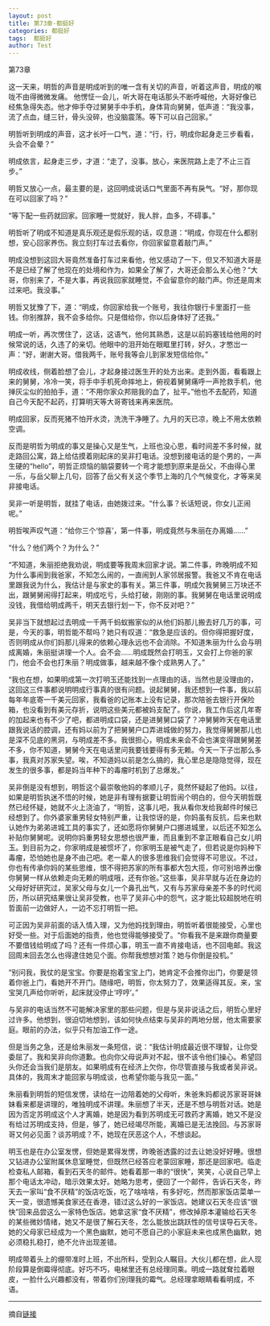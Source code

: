 ```yaml
---
layout: post
title: 第73章-都挺好
categories: 都挺好
tags:  都挺好
author: Test
---
```


第73章

这一天来，明哲的声音是明成听到的唯一含有关切的声音，听着这声音，明成的喉咙不由得微微发痛。 他愣怔一会儿，听大哥在电话那头不断呼喊他，大哥好像已经焦急得失态。他才伸手夺过舅舅手中手机，身体背向舅舅，低声道：“我没事，流了点血，缝三针，骨头没碎，也没脑震荡。等下可以自己回家。”



明哲听到明成的声音，这才长吁一口气，道：“行，行，明成你起身走三步看看，头会不会晕？”



明成依言，起身走三步，才道：“走了，没事。放心，来医院路上走了不止三百步。”



明哲又放心一点，最主要的是，这回明成说话口气里面不再有戾气。“好，那你现在可以回家了吗？”



“等下配一些药就回家。回家睡一觉就好，我人胖，血多，不碍事。”



明哲听了明成不知道是真乐观还是假乐观的话，叹息道：“明成，你现在什么都别想，安心回家养伤。我立刻打车过去看你，你回家留意着敲门声。”



明成没想到这回大哥竟然准备打车过来看他，他又感动了一下，但又不知道大哥是不是已经了解了他现在的处境和作为，如果全了解了，大哥还会那么关心他？“大哥，你别来了，不是大事，再说我回家就睡觉，不会留意你的敲门声。你还是周末过来吧。我没事。”



明哲又犹豫了下，道：“明成，你回家给我一个账号，我往你银行卡里面打一些钱。你别推辞，我不会多给你。只是借给你，你以后身体好了还我。”



明成一听，再次愣住了，这话，这语气，他何其熟悉，这是以前妈塞钱给他用的时候常说的话，久违了的亲切。他眼中的泪开始在眼眶里打转，好久，才憋岀一声：“好，谢谢大哥。借我两千，账号我等会儿到家发短信给你。”



明成收线，侧着脸想了会儿，才起身接过医生开的处方出来。走到外面，看看跟上来的舅舅，冷冷一笑，将手中手机死命摔地上，俯视着舅舅痛呼一声抢救手机，他掸灰尘似的拍拍手，道：“不用你家众邦赔我的血了，扯平。”他也不去配药，知道自己今天配不起药，打算明天等大哥寄钱来再来医院。



明成回家，反而死猪不怕开水烫，洗洗干净睡了。九月的天已凉，晚上不用太依赖空调。



反而是明哲为明成的事又是操心又是生气，上班也没心思，看时间差不多时候，就走路回公寓，路上给估摸着刚起床的吴非打电话。没想到接电话的是个男的，一声生硬的“hello”，明哲正烦恼的脑袋要转一个弯才能想到原来是岳父，不由得心里一乐，与岳父聊上几句，回答了岳父有关这个季节上海的几个气候变化，才等来吴非接电话。



吴非一听是明哲，就挂了电话，由她拨过来。“什么事？长话短说，你女儿正闹呢。”



明哲唉声叹气道：“给你三个‘惊喜’，第一件事，明成竟然与朱丽在办离婚……”



“什么？他们两个？为什么？”



“不知道，朱丽拒绝我劝说，明成要等我周末回家才说。第二件事，昨晚明成不知为什么事闹到我爸家，不知怎么闹的，一直闹到人家邻居报警。我爸又不肯在电话里跟我说为什么，我估计是与家史的事有关。第三件事，明成欠我舅舅三万块还不出，跟舅舅闹得打起来，明成吃亏，头给打破，刚刚的事。我舅舅在电话里说明成没钱，我借给明成两千，明天去银行划一下，你不反对吧？”



吴非当下就想起过去明成一千两千蚂蚁搬家似的从他们妈那儿搬去好几万的事，可是，今天的事，明哲能不帮吗？她只有叹道：“救急是应该的。但你得把握好度，否则明成从你们妈那儿得来的依赖心理永远也不会消除。不知道朱丽为什么会与明成离婚，朱丽挺讲理一个人。会不会……明成既然会打明玉，又会打上你爸的家门，他会不会也打朱丽？明成做事，越来越不像个成熟男人了。”



“我也在想，如果明成第一次打明玉还能找到一点理由的话，当然也是没理由的，这回这三件事都说明明成行事真的很有问题。说起舅舅，我还想到一件事，我以前每年年底寄一千美元回家，我看爸的记账本上没有记录，那次陪爸去银行开保险箱，也没看到有美元存折，说明这些美元都被妈支配了。你说，我工作后这几年寄的加起来也有不少了吧，都进明成口袋，还是进舅舅口袋了？冲舅舅昨天在电话里跟我说话的腔调，还有妈以前为了把舅舅户口弄进城做的努力，我觉得舅舅那儿也是深不见底的黑洞，与明成差不多。我很担心，明成未来会不会也演变得跟舅舅差不多，你不知道，舅舅今天在电话里问我要钱要得有多无赖。今天一下子岀那么多事，我真对苏家失望。唉，不知道妈以前是怎么搞的，我心里总是隐隐觉得，现在发生的很多事，都是妈当年种下的毒瘤时机到了总爆发。”



吴非倒是没有想到，明哲这个最崇敬他妈的孝顺儿子，竟然怀疑起了他妈。以往，如果是明哲执迷不悟的时候，她是非有理有据要让明哲闹个明白的，但今天明哲既然已经怀疑，她就不火上浇油了，“明哲，这事儿吧，我从看你发给我邮件时候已经想到了。你外婆家重男轻女特别严重，让我惊讶的是，你妈虽有反抗，后来也默认她作为弟弟进城工具的事实了，还如愿将你舅舅户口挪进城里，以后还不知怎么补贴你舅舅呢。说明你妈重男轻女思想也很严重，而且重到不拿正眼看自己女儿明玉。到目前为之，你家明成是被惯坏了，你家明玉是被气走了，但若说是你妈种下毒瘤，恐怕她也是身不由己吧。老一辈人的很多思维我们会觉得不可思议。不过，你也有传承你妈的某些思维，恨不得把苏家的所有事都大包大揽，你可别培养出像你舅舅一样从依赖走向无赖的明成哦，还有你爸。”这些事，吴非早就与近在身边的父母好好研究过，吴家父母与女儿一个鼻孔出气，又有与苏家母亲差不多的时代阅历，所以研究结果很让吴非受教，也平了吴非心中的怨气，这才能比较超脱地在明哲面前一边做好人，一边不忘打明哲一把。



可正因为吴非前面的话入情入理，又为他妈找到理由，明哲听着很能接受，心里也好受一些。对于后面她的指责，他也觉得能够接受了。“你看我不是来跟你商量要不要借钱给明成了吗？还有一件烦心事，明玉一直不肯接电话，也不回电邮。我这回周末回去怎么也得逮住她见个面。你帮我想想对策？她与你倒是投机。”



“别问我，我仗的是宝宝。你要是抱着宝宝上门，她肯定不会推你出门，你要是领着你爸上门，看她开不开门。随缘吧，明哲，你太努力了，效果适得其反。来，宝宝哭几声给你听听，起床就没停止‘哼哼’。”



与吴非的电话当然不可能解决家里的那些问题，但是与吴非说话之后，明哲心里好过许多。他想到，很迫切地想到，该如何快点结束与吴非的两地分居，他太需要家庭。眼前的办法，似乎只有加油工作一途。



但是当务之急，还是给朱丽发一条短信，说：“我估计明成最近很不理智，让你受委屈了。我和吴非向你道歉。也向你父母说声对不起，很不该令他们操心。希望回头你还会当我们是朋友。如果明成有在经济上欠你，你尽管直接与我或者吴非说。具体的，我周末才能回家与明成谈，也希望你能与我见一面。”



朱丽看到明哲的短信发愣，读给在一边陪着她的父母听，朱爸朱妈都说苏家哥哥妹妹看来都是讲理的，唯独明成不讲理。朱丽想了半天，还是不想与明哲对话。她是因为否定苏明成这个人才离婚，她是因为看到苏明成无可救药才离婚，她又不是没有给过苏明成支持，但是，够了，她已经竭尽所能，离婚已是无法挽回。与苏家哥哥又何必见面？谈苏明成？不，她现在厌恶这个人，不想谈起。



明玉也是在办公室发愣，但她是累得发愣，昨晚爸透露的过去让她没好好睡。很想又钻进办公室附属休息室睡觉，但既然已经答应老蒙回家睡，那还是回家吧。临走检查私人邮箱，看到石天冬的邮件。她看着那一串的“很快”，笑笑，心说自己早上那个电话太冲动，暗示效果太好。她略为思考，便回了一个邮件，告诉石天冬，昨天去一家叫“食不厌精”的饭店吃饭，吃了啥啥啥，有多好吃，然而那家饭店菜单一天一变，很遗憾美食家还在香港，错过这么好的一家饭店。她建议石天冬应该“很快”回来品尝这么一家特色饭店。她拿这家“食不厌精”，修改掉原本灌输给石天冬的某些微妙情绪，她又不是很了解石天冬，怎么能放出跳跃性的信号误导石天冬。她的父母家已经成为一个黑色幽默，她可不愿自己的小家庭未来也成黑色幽默，她必须稳扎稳打，绝不允许出现差错。



明成带着头上的绷带准时上班，不出所料，受到众人瞩目。大伙儿都在想，此人现阶段算是倒霉得彻底。好巧不巧，电梯里还有总经理同乘。明成一路就耷拉着眼皮，一脸什么兴趣都没有，带着你们别理我的霉气。总经理拿眼睛看看明成，不语。







*****

摘自[链接](https://m.vodtw.com/wapbook-53717-32938847/)